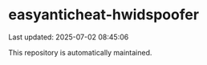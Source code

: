 # easyanticheat-hwidspoofer

Last updated: 2025-07-02 08:45:06

This repository is automatically maintained.
